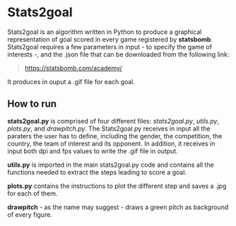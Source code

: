 # Stats2goal

Stats2goal is an algorithm written in Python to produce a graphical representation of goal scored in every game registered by **statsbomb**. 
Stats2goal requires a few parameters in input - to specify the game of interests -, and the .json file that can be downloaded from the following link:
> https://statsbomb.com/academy/ 

It produces in ouput a .gif file for each goal.

## How to run ##

**stats2goal.py** is comprised of four different files: *stats2goal.py*, *utils.py*, *plots.py*, and *drawpitch.py*.
The Stats2goal.py receives in input all the paraters the user has to define, including the gender, the competition, the country, the team of interest and its opponent. In addition, it receives in input both dpi and fps values to write the .gif file in output.

**utils.py** is imported in the main stats2goal.py code and contains all the functions needed to extract the steps leading to score a goal.

**plots.py** contains the instructions to plot the different step and saves a .jpg for each of them.

**drawpitch** - as the name may suggest - draws a green pitch as background of every figure.

